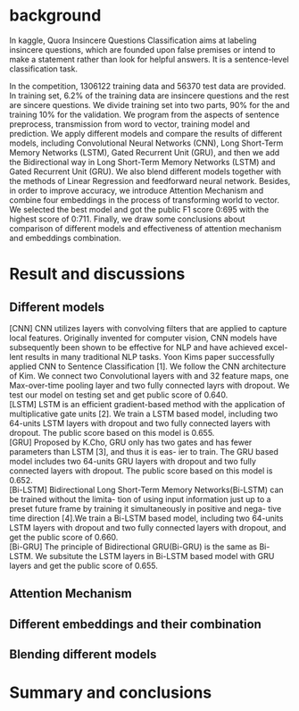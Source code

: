 # background
In kaggle, Quora Insincere Questions Classification aims at labeling insincere questions, which are founded upon false premises or intend to make a statement rather than look for helpful answers. It is a sentence-level classification task.

In the competition, 1306122 training data and 56370 test data are provided. In training set, 6.2% of the training data are insincere questions and the rest are sincere questions. We divide training set into two parts, 90% for the and training 10% for the validation. We program from the aspects of sentence preprocess, transmission from word to vector, training model and prediction. We apply different models and compare the results of different models, including Convolutional Neural Networks (CNN), Long Short-Term Memory Networks (LSTM), Gated Recurrent Unit (GRU), and then we add the Bidirectional way in Long Short-Term Memory Networks (LSTM) and Gated Recurrent Unit (GRU). We also blend different models together with the methods of Linear Regression and feedforward neural network. Besides, in order to improve accuracy, we introduce Attention Mechanism and combine four embeddings in the process of transforming world to vector. We selected the best model and got the public F1 score 0:695 with the highest score of 0:711. Finally, we draw some conclusions about comparison of different models and effectiveness of attention mechanism and embeddings combination.

# Result and discussions  
## Different models  
[CNN] CNN utilizes layers with convolving filters that are applied to capture local features. Originally invented
for computer vision, CNN models have subsequently been shown to be effective for NLP and have achieved excel-
lent results in many traditional NLP tasks. Yoon Kims paper successfully applied CNN to Sentence Classification
[1]. We follow the CNN architecture of Kim. We connect two Convolutional layers with and 32 feature maps, one
Max-over-time pooling layer and two fully connected layrs with dropout. We test our model on testing set and
get public score of 0.640.  
[LSTM] LSTM is an efficient gradient-based method with the application of multiplicative gate units [2]. We
train a LSTM based model, including two 64-units LSTM layers with dropout and two fully connected layers with
dropout. The public score based on this model is 0.655.  
[GRU] Proposed by K.Cho, GRU only has two gates and has fewer parameters than LSTM [3], and thus it is eas-
ier to train. The GRU based model includes two 64-units GRU layers with dropout and two fully connected layers
with dropout. The public score based on this model is 0.652.  
[Bi-LSTM] Bidirectional Long Short-Term Memory Networks(Bi-LSTM) can be trained without the limita-
tion of using input information just up to a preset future frame by training it simultaneously in positive and nega-
tive time direction [4].We train a Bi-LSTM based model, including two 64-units LSTM layers with dropout and two
fully connected layers with dropout, and get the public score of 0.660.  
[Bi-GRU] The principle of Bidirectional GRU(Bi-GRU) is the same as Bi-LSTM. We subsitute the LSTM layers
in Bi-LSTM based model with GRU layers and get the public score of 0.655.
## Attention Mechanism  

## Different embeddings and their combination  

## Blending different models  


# Summary and conclusions  
